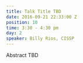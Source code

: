 ```yaml
---
title: Talk Title TBD
date: 2016-09-21 22:33:00 Z
position: 10
time: 3:30 - 4:30 pm
day: 2
speaker: Billy Rios, CISSP
---
```


Abstract TBD
